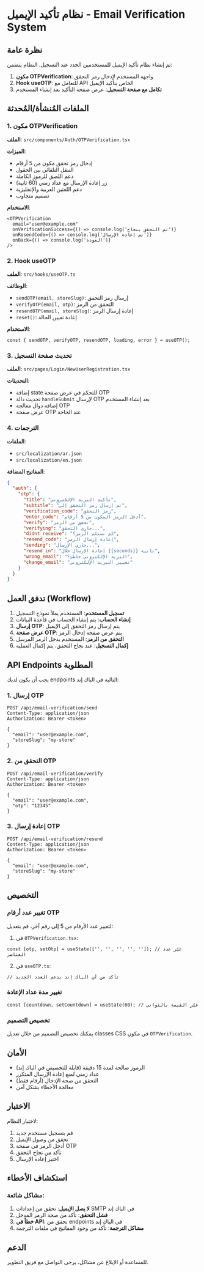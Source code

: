 # نظام تأكيد الإيميل - Email Verification System

## نظرة عامة
تم إنشاء نظام تأكيد الإيميل للمستخدمين الجدد عند التسجيل. النظام يتضمن:

1. **مكون OTPVerification**: واجهة المستخدم لإدخال رمز التحقق
2. **Hook useOTP**: للتعامل مع API الخاص بتأكيد الإيميل
3. **تكامل مع صفحة التسجيل**: عرض صفحة التأكيد بعد إنشاء المستخدم

## الملفات المُنشأة/المُحدثة

### 1. مكون OTPVerification
**الملف**: `src/components/Auth/OTPVerification.tsx`

**الميزات**:
- إدخال رمز تحقق مكون من 5 أرقام
- التنقل التلقائي بين الحقول
- دعم اللصق للرموز الكاملة
- زر إعادة الإرسال مع عداد زمني (60 ثانية)
- دعم اللغتين العربية والإنجليزية
- تصميم متجاوب

**الاستخدام**:
```tsx
<OTPVerification
  email="user@example.com"
  onVerificationSuccess={() => console.log('تم التحقق بنجاح')}
  onResendCode={() => console.log('تم إعادة الإرسال')}
  onBack={() => console.log('العودة')}
/>
```

### 2. Hook useOTP
**الملف**: `src/hooks/useOTP.ts`

**الوظائف**:
- `sendOTP(email, storeSlug)`: إرسال رمز التحقق
- `verifyOTP(email, otp)`: التحقق من الرمز
- `resendOTP(email, storeSlug)`: إعادة إرسال الرمز
- `reset()`: إعادة تعيين الحالة

**الاستخدام**:
```tsx
const { sendOTP, verifyOTP, resendOTP, loading, error } = useOTP();
```

### 3. تحديث صفحة التسجيل
**الملف**: `src/pages/Login/NewUserRegistration.tsx`

**التحديثات**:
- إضافة state للتحكم في عرض صفحة OTP
- تحديث دالة `handleSubmit` لإرسال OTP بعد إنشاء المستخدم
- إضافة دوال معالجة OTP
- عرض صفحة OTP عند الحاجة

### 4. الترجمات
**الملفات**: 
- `src/localization/ar.json`
- `src/localization/en.json`

**المفاتيح المضافة**:
```json
{
  "auth": {
    "otp": {
      "title": "تأكيد البريد الإلكتروني",
      "subtitle": "تم إرسال رمز التحقق إلى",
      "verification_code": "رمز التحقق",
      "enter_code": "أدخل الرمز المكون من 5 أرقام",
      "verify": "تحقق من الرمز",
      "verifying": "جاري التحقق...",
      "didnt_receive": "لم تستلم الرمز؟",
      "resend_code": "إعادة إرسال الرمز",
      "sending": "جاري الإرسال...",
      "resend_in": "إعادة الإرسال خلال {{seconds}} ثانية",
      "wrong_email": "البريد الإلكتروني خاطئ؟",
      "change_email": "تغيير البريد الإلكتروني"
    }
  }
}
```

## تدفق العمل (Workflow)

1. **تسجيل المستخدم**: المستخدم يملأ نموذج التسجيل
2. **إنشاء الحساب**: يتم إنشاء الحساب في قاعدة البيانات
3. **إرسال OTP**: يتم إرسال رمز التحقق إلى الإيميل
4. **عرض صفحة OTP**: يتم عرض صفحة إدخال الرمز
5. **التحقق من الرمز**: المستخدم يدخل الرمز المرسل
6. **إكمال التسجيل**: عند نجاح التحقق، يتم إكمال العملية

## API Endpoints المطلوبة

يجب أن يكون لديك endpoints التالية في الباك إند:

### 1. إرسال OTP
```
POST /api/email-verification/send
Content-Type: application/json
Authorization: Bearer <token>

{
  "email": "user@example.com",
  "storeSlug": "my-store"
}
```

### 2. التحقق من OTP
```
POST /api/email-verification/verify
Content-Type: application/json
Authorization: Bearer <token>

{
  "email": "user@example.com",
  "otp": "12345"
}
```

### 3. إعادة إرسال OTP
```
POST /api/email-verification/resend
Content-Type: application/json
Authorization: Bearer <token>

{
  "email": "user@example.com",
  "storeSlug": "my-store"
}
```

## التخصيص

### تغيير عدد أرقام OTP
لتغيير عدد الأرقام من 5 إلى رقم آخر، قم بتعديل:

1. في `OTPVerification.tsx`:
```tsx
const [otp, setOtp] = useState(['', '', '', '', '']); // غيّر عدد العناصر
```

2. في `useOTP.ts`:
```tsx
// تأكد من أن الباك إند يدعم العدد الجديد
```

### تغيير مدة عداد الإعادة
```tsx
const [countdown, setCountdown] = useState(60); // غيّر القيمة بالثواني
```

### تخصيص التصميم
يمكنك تخصيص التصميم من خلال تعديل classes CSS في مكون `OTPVerification`.

## الأمان

- الرموز صالحة لمدة 15 دقيقة (قابلة للتخصيص في الباك إند)
- عداد زمني لمنع إعادة الإرسال المتكرر
- التحقق من صحة الإدخال (أرقام فقط)
- معالجة الأخطاء بشكل آمن

## الاختبار

لاختبار النظام:

1. قم بتسجيل مستخدم جديد
2. تحقق من وصول الإيميل
3. أدخل الرمز في صفحة OTP
4. تأكد من نجاح التحقق
5. اختبر إعادة الإرسال

## استكشاف الأخطاء

### مشاكل شائعة:

1. **لا يصل الإيميل**: تحقق من إعدادات SMTP في الباك إند
2. **فشل التحقق**: تأكد من صحة الرمز المدخل
3. **خطأ في API**: تحقق من endpoints في الباك إند
4. **مشاكل الترجمة**: تأكد من وجود المفاتيح في ملفات الترجمة

## الدعم

للمساعدة أو الإبلاغ عن مشاكل، يرجى التواصل مع فريق التطوير.
